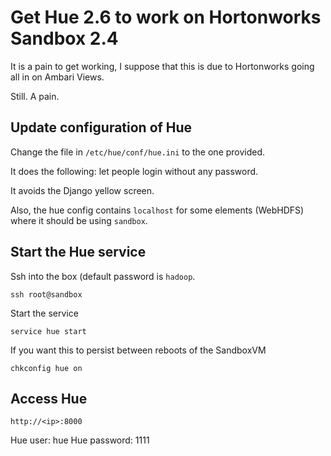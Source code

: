 # Get Hue 2.6 to work on Hortonworks Sandbox 2.4

It is a pain to get working, I suppose that this is due to Hortonworks going all in on Ambari Views.

Still. A pain.

## Update configuration of Hue

Change the file in `/etc/hue/conf/hue.ini` to the one provided.

It does the following: let people login without any password.

It avoids the Django yellow screen.

Also, the hue config contains `localhost` for some elements (WebHDFS) where it should be using `sandbox`.

## Start the Hue service

Ssh into the box (default password is `hadoop`.

	ssh root@sandbox

Start the service

	service hue start

If you want this to persist between reboots of the SandboxVM

	chkconfig hue on

## Access Hue

	http://<ip>:8000

Hue user: hue
Hue password: 1111



